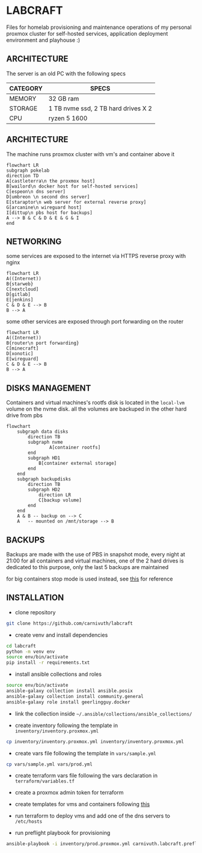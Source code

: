 # LABCRAFT

Files for homelab provisioning and maintenance operations of my personal proxmox cluster for self-hosted services, application deployment environment and playhouse :)

## ARCHITECTURE

The server is an old PC with the following specs

| CATEGORY | SPECS                               |
| -------- | ----------------------------------- |
| MEMORY   | 32 GB ram                           |
| STORAGE  | 1 TB nvme ssd, 2 TB hard drives X 2 |
| CPU      | ryzen 5 1600                        |

## ARCHITECTURE

The machine runs proxmox cluster with vm's and container above it

```mermaid
flowchart LR
subgraph pokelab
direction TD
A[castleterra\n the proxmox host]
B[wailord\n docker host for self-hosted services]
C[espeon\n dns server]
D[umbreon \n second dns server]
E[staraptor\n web server for external reverse proxy]
G[arcanine\n wireguard host]
I[dittup\n pbs host for backups]
A --> B & C & D & E & G & I
end
```

## NETWORKING

some services are exposed to the internet via HTTPS reverse proxy with nginx

```mermaid
flowchart LR
A((Internet))
B{starweb}
C[nextcloud]
D[gitlab]
E[jenkins]
C & D & E --> B
B --> A
```

some other services are exposed through port forwarding on the router

```mermaid
flowchart LR
A((Internet))
B{router\n port forwarding}
C[minecraft]
D[xonotic]
E[wireguard]
C & D & E --> B
B --> A
```

## DISKS MANAGEMENT

Containers and virtual machines's rootfs disk is located in the `local-lvm` volume on the nvme disk. all the volumes are backuped in the other hard drive from pbs

```mermaid
flowchart
	subgraph data disks
		direction TB
		subgraph nvme
				A[container rootfs]
		end
		subgraph HD1
			B[container external storage]
		end
	end
	subgraph backupdisks
		direction TB
		subgraph HD2
			direction LR
			C[backup volume]
		end
	end
	A & B -- backup on --> C
	A   -- mounted on /mnt/storage --> B
```

## BACKUPS

Backups are made with the use of PBS in snapshot mode, every night at 21:00 for all containers and virtual machines, one of the 2 hard drives is dedicated to this purpose, only the last 5 backups are maintained

for big containers stop mode is used instead, see [this](https://pve.proxmox.com/wiki/Backup_and_Restore#_backup_modes) for reference

## INSTALLATION

- clone repository

```bash
git clone https://github.com/carnivuth/labcraft
```

- create venv and install dependencies

```bash
cd labcraft
python -m venv env
source env/bin/activate
pip install -r requirements.txt
```

- install ansible collections and roles

```bash
source env/bin/activate
ansible-galaxy collection install ansible.posix
ansible-galaxy collection install community.general
ansible-galaxy role install geerlingguy.docker
```

- link the collection inside `~/.ansible/collections/ansible_collections/`

- create inventory following the template in `inventory/inventory.proxmox.yml`

```bash
cp inventory/inventory.proxmox.yml inventory/inventory.proxmox.yml
```

- create vars file following the template in `vars/sample.yml`

```bash
cp vars/sample.yml vars/prod.yml
```

- create terraform vars file following the vars declaration in `terraform/variables.tf`

- create a proxmox admin token for terraform

- create templates for vms and containers following [this](./docs/CREATE_VM_TEMPLATE.md)

- run terraform to deploy vms and add one of the dns servers to `/etc/hosts`

- run preflight playbook for provisioning

```bash
ansible-playbook -i inventory/prod.proxmox.yml carnivuth.labcraft.preflight -e @vars/prod.yml
```
